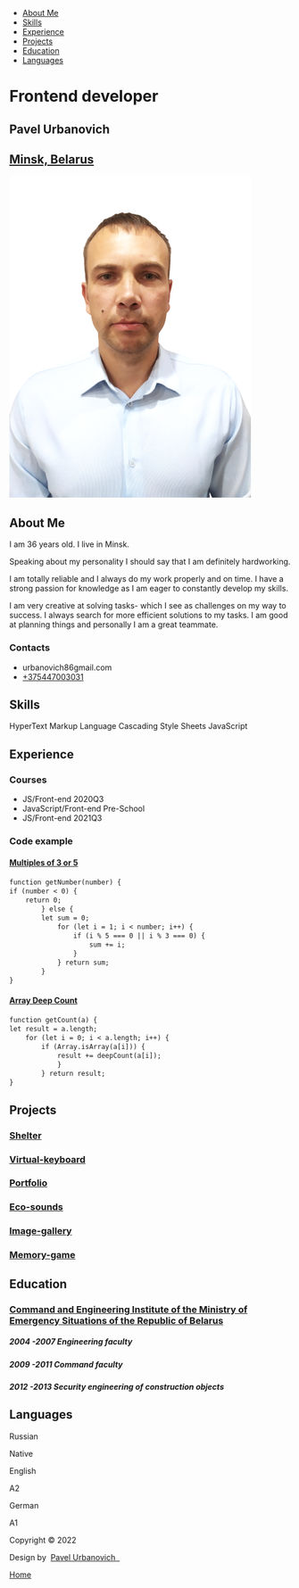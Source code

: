 - [About Me](#about_me)
- [Skills](#skills)
- [Experience](#code)
- [Projects](#projects)
- [Education](#education)
- [Languages](#languages)
# **Frontend developer**
## **Pavel Urbanovich**
## [**Minsk, Belarus**](https://www.google.com/maps/d/embed?mid=1oXs9AmiPcUoKClx8wjg_O6DMFug&ie=UTF8&hl=ru&msa=0&ll=53.83956399999999%2C27.839354999999998&spn=4.668497%2C7.888184&z=6&output=embed)

![Photo](photo.png "Фото Урбанович Павел")
## **About Me**
I am 36 years old. I live in Minsk.

Speaking about my personality I should say that I am definitely hardworking.

I am totally reliable and I always do my work properly and on time. I have a strong passion for knowledge as I am eager to constantly develop my skills.

I am very creative at solving tasks- which I see as challenges on my way to success.
I always search for more efficient solutions to my tasks. I am good at planning things and personally I am a great teammate.
### **Contacts**
- urbanovich86gmail.com
- [+375447003031](tel:+375447003031)
## **Skills**
HyperText Markup Language
Cascading Style Sheets
JavaScript
## **Experience**
### **Courses**
- JS/Front-end 2020Q3
- JavaScript/Front-end Pre-School
- JS/Front-end 2021Q3
### **Code example**
#### [**Multiples of 3 or 5**](https://www.codewars.com/kata/514b92a657cdc65150000006)

```
function getNumber(number) {
if (number < 0) {
    return 0;
        } else {
        let sum = 0;
            for (let i = 1; i < number; i++) {
                if (i % 5 === 0 || i % 3 === 0) {
                    sum += i;
                }
            } return sum;
        }
}
```


#### [**Array Deep Count**](https://www.codewars.com/kata/596f72bbe7cd7296d1000029)

```
function getCount(a) {
let result = a.length;
    for (let i = 0; i < a.length; i++) {
        if (Array.isArray(a[i])) {
            result += deepCount(a[i]);
            }
        } return result;
}
```
## **Projects**
### [**Shelter**](https://rolling-scopes-school.github.io/pavel-urbanovich-JSFE2022Q1/shelter/pages/main/)
### [**Virtual-keyboard**](https://pavel-urbanovich.github.io/virtual-keyboard/)
### [**Portfolio**](https://rolling-scopes-school.github.io/pavel-urbanovich-JSFEPRESCHOOL/portfolio/)
### [**Eco-sounds**](https://rolling-scopes-school.github.io/pavel-urbanovich-JSFEPRESCHOOL/eco-sounds/)
### [**Image-gallery**](https://rolling-scopes-school.github.io/pavel-urbanovich-JSFEPRESCHOOL/image-galery/)
### [**Memory-game**](https://rolling-scopes-school.github.io/pavel-urbanovich-JSFEPRESCHOOL/memory-game/)
## **Education**
### [**Command and Engineering Institute of the Ministry of Emergency Situations of the Republic of Belarus**](https://ucp.by/)
##### **2004 -2007 Engineering faculty**
##### **2009 -2011 Command faculty**
##### **2012 -2013 Security engineering of construction objects**
## **Languages**
Russian

Native

English

A2

German

A1

Copyright © 2022

Design by  [Pavel Urbanovich   ](https://github.com/pavel-urbanovich)

[Home](#home)

[](https://rs.school)
